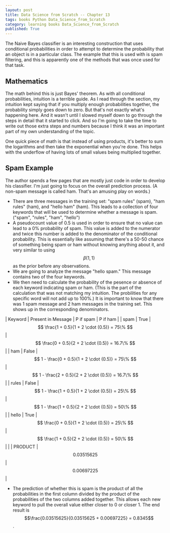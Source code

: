 ```yaml
---
layout: post
title: Data Science from Scratch -- Chapter 13
tags: books Python Data_Science_from_Scratch
category: learning books Data_Science_from_Scratch
published: True
---
```


The Naive Bayes classifier is an interesting construction that uses conditional probabilities in order to attempt to determine the probability that an object is in a particular class. The example that this is used with is spam filtering, and this is apparently one of the methods that was once used for that task.

## Mathematics

The math behind this is just Bayes' theorem. As with all conditional probabilities, intuition is a terrible guide. As I read through the section, my intuition kept saying that if you multiply enough probabilities together, the probability simply goes down to zero. But that's not exactly what's happening here. And it wasn't until I slowed myself down to go through the steps in detail that it started to click. And so I'm going to take the time to write out those extra steps and numbers because I think it was an important part of my own understanding of the topic.

One quick piece of math is that instead of using products, it's better to sum the logarithms and then take the exponential when you're done. This helps with the underflow of having lots of small values being multiplied together.

## Spam Example

The author spends a few pages that are mostly just code in order to develop his classifier. I'm just going to focus on the overall prediction process. (A non-spam message is called ham. That's an amusing play on words.)

- There are three messages in the training set: "spam rules" (spam), "ham rules" (ham), and "hello ham" (ham). This leads to a collection of four keywords that will be used to determine whether a message is spam. ("spam", "rules", "ham", "hello")
- A pseudocount value of 0.5 is used in order to ensure that no value can lead to a 0% probability of spam. This value is added to the numerator and twice this number is added to the denominator of the conditional probability. This is essentially like assuming that there's a 50-50 chance of something being spam or ham without knowing anything about it, and very similar to using $$\beta(1,1)$$ as the prior before any observations.
- We are going to analyze the message "hello spam." This message contains two of the four keywords.
- We then need to calculate the probability of the pesence or absence of each keyword indicating spam or ham. (This is the part of the calculation that was not matching my intuition. The probilities for any specific word will not add up to 100%.) It is important to know that there was 1 spam message and 2 ham messages in the training set. This shows up in the corresponding denominators.

| Keyword | Present in Message | P if spam | P if ham |
| spam | True | $$ \frac{1 + 0.5}{1 + 2 \cdot (0.5)} = 75\% $$ | $$ \frac{0 + 0.5}{2 + 2 \cdot (0.5)} = 16.7\% $$ |
| ham | False | $$ 1 - \frac{0 + 0.5}{1 + 2 \cdot (0.5)} = 75\% $$ | $$ 1 - \frac{2 + 0.5}{2 + 2 \cdot (0.5)} = 16.7\% $$ |
| rules | False | $$ 1 - \frac{1 + 0.5}{1 + 2 \cdot (0.5)} = 25\% $$ | $$ 1 - \frac{1 + 0.5}{2 + 2 \cdot (0.5)} = 50\% $$ |
| hello | True | $$ \frac{0 + 0.5}{1 + 2 \cdot (0.5)} = 25\% $$ | $$ \frac{1 + 0.5}{2 + 2 \cdot (0.5)} = 50\% $$ |
|       | PRODUCT | $$0.03515625$$ | $$0.00697225$$ |

- The prediction of whether this is spam is the product of all the probabilities in the first column divided by the product of the probabilities of the two columns added together. This allows each new keyword to pull the overall value either closer to 0 or closer 1. The end result is $$\frac{0.03515625}{0.03515625 + 0.00697225} = 0.8345$$.
